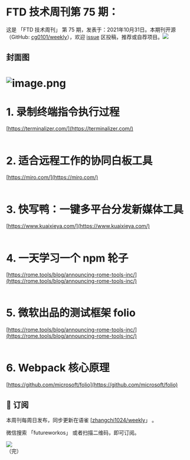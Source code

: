 # FTD 技术周刊第 75 期：
这是 「FTD 技术周刊」 第 75 期，发表于：2021年10月31日。本期刊开源（GitHub: [cg0101/weekly](https://github.com/cg0101/weekly)），欢迎 [issue](https://github.com/cg0101/weekly/issues) 区投稿，推荐或自荐项目。![](https://visitor-badge.glitch.me/badge?page_id=cg0101.weekly) <a href="https://www.linkedin.com/in/%E9%A9%B0-%E5%BC%A0-60669710a/">
        </a>
## 封面图


# ![image.png](https://cdn.nlark.com/yuque/0/2021/png/132503/1633747266449-1593a242-3102-464a-a37c-8d6a7bea12d9.png#clientId=u4ac44dae-667e-4&from=paste&height=721&id=uf60ccde5&margin=%5Bobject%20Object%5D&name=image.png&originHeight=721&originWidth=1080&originalType=binary&ratio=1&size=1834013&status=done&style=none&taskId=u5c059ea8-45ff-4efd-9352-e9de6383936&width=1080)


# 1. 录制终端指令执行过程
[https://terminalizer.com/](https://terminalizer.com/) <br />​<br />
# 2. 适合远程工作的协同白板工具
[https://miro.com/](https://miro.com/)<br />​<br />
# 3. 快写鸭：一键多平台分发新媒体工具
[https://www.kuaixieya.com/](https://www.kuaixieya.com/)<br />​<br />
# 4. 一天学习一个 npm 轮子
[https://rome.tools/blog/announcing-rome-tools-inc/](https://rome.tools/blog/announcing-rome-tools-inc/) <br />​<br />
# 5. 微软出品的测试框架 folio
[https://rome.tools/blog/announcing-rome-tools-inc/](https://rome.tools/blog/announcing-rome-tools-inc/) <br />​<br />
# 6. Webpack 核心原理
[https://github.com/microsoft/folio](https://github.com/microsoft/folio)



## 📅 订阅
本周刊每周日发布，同步更新在语雀 [[zhangchi1024/weekly](https://www.yuque.com/zhangchi1024/weekly)」 。


微信搜索 「futureworkos」 或者扫描二维码，即可订阅。
<div align="left"> <img src="https://cdn.nlark.com/yuque/0/2021/jpeg/132503/1640750963398-e8538e9e-6b96-46f7-abff-c93b56bdd377.jpeg?x-oss-process=image%2Fwatermark%2Ctype_d3F5LW1pY3JvaGVp%2Csize_36%2Ctext_5byg6amw%2Ccolor_FFFFFF%2Cshadow_50%2Ct_80%2Cg_se%2Cx_10%2Cy_10%2Fresize%2Cw_426%2Climit_0" ></div>
    （完）